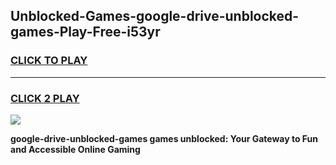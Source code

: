 
## Unblocked-Games-google-drive-unblocked-games-Play-Free-i53yr
<h3>
<a href="https://premium76.site?title=google-drive-unblocked-games&ref=17A">CLICK TO PLAY</a></h3>
<hr>

<h3>
<a href="https://premium76.site?title=google-drive-unblocked-games&ref=17A">CLICK 2 PLAY</a>
  
</h3>

<a href="https://premium76.site?title=google-drive-unblocked-games&ref=17A"><img src="https://clearcache.store/games.png"></a>


**google-drive-unblocked-games games unblocked: Your Gateway to Fun and Accessible Online Gaming**
